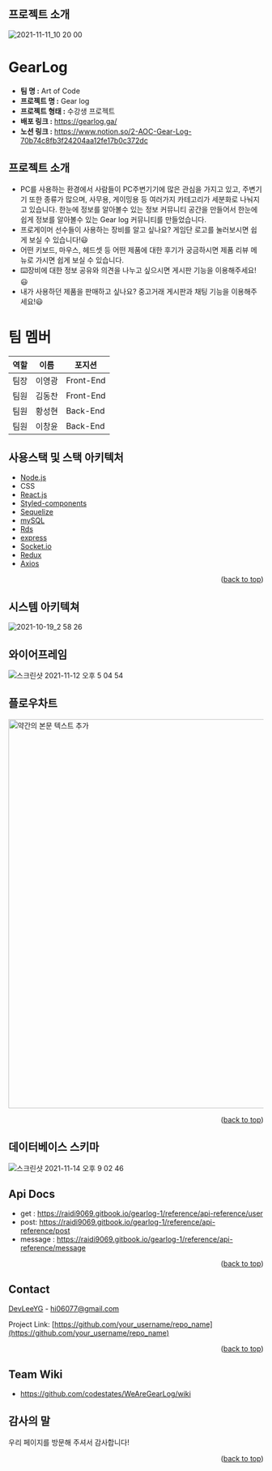 ## 프로젝트 소개
![2021-11-11_10 20 00](https://user-images.githubusercontent.com/81807542/141426629-c69f7222-30fc-469c-95ad-aa6159a216a6.png)

# GearLog

- **팀 명 :** Art of Code
- **프로젝트 명 :** Gear log
- **프로젝트 형태 :** 수강생 프로젝트
- **배포 링크 :** https://gearlog.ga/
- **노션 링크 :** https://www.notion.so/2-AOC-Gear-Log-70b74c8fb3f24204aa12fe17b0c372dc
## 프로젝트 소개

- PC를 사용하는 환경에서 사람들이 PC주변기기에 많은 관심을 가지고 있고, 주변기기 또한 종류가 많으며, 사무용, 게이밍용 등 여러가지 카테고리가 세분화로 나눠지고 있습니다. 한눈에 정보를 알아볼수 있는 정보 커뮤니티 공간을 만들어서 한눈에 쉽게 정보를 알아볼수 있는 Gear log 커뮤니티를 만들었습니다.
- 프로게이머 선수들이 사용하는 장비를 알고 싶나요? 게임단 로고를 눌러보시면 쉽게 보실 수 있습니다!😃
- 어떤 키보드, 마우스, 헤드셋 등 어떤 제품에 대한 후기가 궁금하시면 제품 리뷰 메뉴로 가시면 쉽게 보실 수 있습니다.
- ⌨️장비에 대한 정보 공유와 의견을 나누고 싶으시면 게시판 기능을 이용해주세요!😃
- 내가 사용하던 제품을 판매하고 싶나요? 중고거래 게시판과 채팅 기능을 이용해주세요!😃

# 팀 멤버

|역할|이름|포지션|
|------|---|---|
|팀장|이영광|Front-End|
|팀원|김동찬|Front-End| 
|팀원|황성현|Back-End|
|팀원|이창윤|Back-End|








## 사용스택 및 스택 아키텍처

- [Node.js](https://nodejs.org/)
- CSS
- [React.js](https://reactjs.org/)
- [Styled-components](https://styled-components.com/)
- [Sequelize](https://sequelize.org/)
- [mySQL](https://www.mysql.com/)
- [Rds](https://aws.amazon.com/)
- [express](https://expressjs.com/ko/)
- [Socket.io](https://socket.io/)
- [Redux](https://ko.redux.js.org/)
- [Axios](https://www.axios.com/)





<p align="right">(<a href="#top">back to top</a>)</p>


## 시스템 아키텍쳐

![2021-10-19_2 58 26](https://user-images.githubusercontent.com/81807542/138013131-ee6160d7-a16a-4472-b017-f5b38866f08b.png)


## 와이어프레임
![스크린샷 2021-11-12 오후 5 04 54](https://user-images.githubusercontent.com/81807542/141432470-e7b73a52-9499-43dd-9371-f74e08bde722.png)


## 플로우차트
<img width="768" alt="약간의 본문 텍스트 추가" src="https://user-images.githubusercontent.com/81807542/138022705-37dd4b15-79f2-4c34-b713-442da6fdbcbb.png">


<p align="right">(<a href="#top">back to top</a>)</p>


## 데이터베이스 스키마

![스크린샷 2021-11-14 오후 9 02 46](https://user-images.githubusercontent.com/81807542/141680214-1a950755-feda-4569-a9bf-6ea6471b3d15.png)


<!-- LICENSE -->
## Api Docs

* get : https://raidi9069.gitbook.io/gearlog-1/reference/api-reference/user
* post: https://raidi9069.gitbook.io/gearlog-1/reference/api-reference/post
* message : https://raidi9069.gitbook.io/gearlog-1/reference/api-reference/message

<p align="right">(<a href="#top">back to top</a>)</p>



<!-- CONTACT -->
## Contact

[DevLeeYG](https://github.com/DevLeeYG) - hi06077@gmail.com

Project Link: [https://github.com/your_username/repo_name](https://github.com/your_username/repo_name)

<p align="right">(<a href="#top">back to top</a>)</p>

## Team Wiki

* https://github.com/codestates/WeAreGearLog/wiki



## 감사의 말

우리 페이지를 방문해 주셔서 감사합니다! 


<p align="right">(<a href="#top">back to top</a>)</p>

